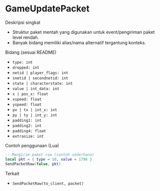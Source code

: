 # GameUpdatePacket

Deskripsi singkat
- Struktur paket mentah yang digunakan untuk event/pengiriman paket level rendah.
- Banyak bidang memiliki alias/nama alternatif tergantung konteks.

Bidang (sesuai README)
- `type: int`
- `dropped: int`
- `netid | player_flags: int`
- `snetid | secondnetid: int`
- `state | characterstate: int`
- `value | int_data: int`
- `x | pos_x: float`
- `xspeed: float`
- `yspeed: float`
- `px | tx | int_x: int`
- `py | ty | int_y: int`
- `padding1: int`
- `padding2: int`
- `padding4: float`
- `extrasize: int`

Contoh penggunaan (Lua)
```lua
-- Mengirim paket raw (contoh sederhana)
local pkt = { type = 10, value = 1796 }
SendPacketRaw(false, pkt)
```

Terkait
- `SendPacketRaw(to_client, packet)`

